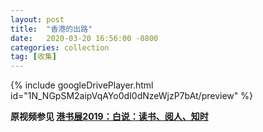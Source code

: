 ```yaml
---
layout: post
title:  "香港的出路"
date:   2020-03-20 16:56:00 -0800
categories: collection
tag: [收集]
---
```


{% include googleDrivePlayer.html id="1N_NGpSM2aipVqAYo0dI0dNzeWjzP7bAt/preview" %}

**原视频参见 [港书展2019：白说：读书、阅人、知时](https://www.youtube.com/watch?v=fiUiHRkQU1s)**